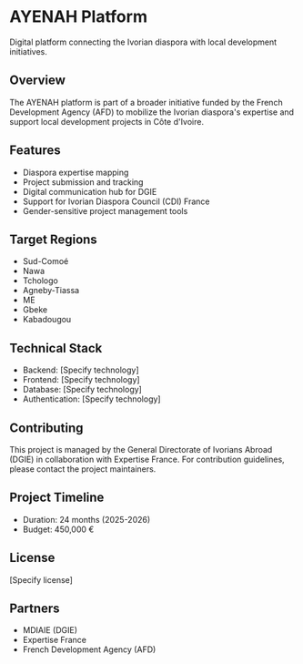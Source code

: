 # AYENAH Platform

Digital platform connecting the Ivorian diaspora with local development initiatives.

## Overview

The AYENAH platform is part of a broader initiative funded by the French Development Agency (AFD) to mobilize the Ivorian diaspora's expertise and support local development projects in Côte d'Ivoire.

## Features

- Diaspora expertise mapping
- Project submission and tracking
- Digital communication hub for DGIE
- Support for Ivorian Diaspora Council (CDI) France
- Gender-sensitive project management tools

## Target Regions

- Sud-Comoé
- Nawa
- Tchologo
- Agneby-Tiassa
- ME
- Gbeke
- Kabadougou

## Technical Stack

- Backend: [Specify technology]
- Frontend: [Specify technology]
- Database: [Specify technology]
- Authentication: [Specify technology]

## Contributing

This project is managed by the General Directorate of Ivorians Abroad (DGIE) in collaboration with Expertise France. For contribution guidelines, please contact the project maintainers.

## Project Timeline

- Duration: 24 months (2025-2026)
- Budget: 450,000 €

## License

[Specify license]

## Partners

- MDIAIE (DGIE)
- Expertise France
- French Development Agency (AFD)